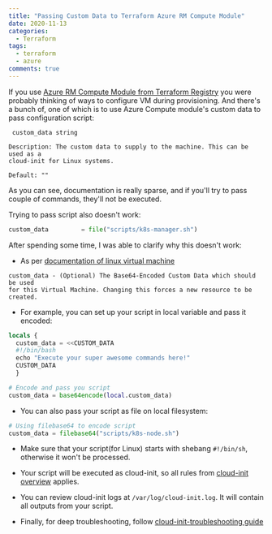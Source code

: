 ```yaml
---
title: "Passing Custom Data to Terraform Azure RM Compute Module"
date: 2020-11-13
categories:
  - Terraform
tags:
  - terraform
  - azure
comments: true
---
```


If you use [Azure RM Compute Module from Terraform Registry](https://registry.terraform.io/modules/Azure/compute/azurerm/latest)
you were probably thinking of ways to configure VM during provisioning. And
there's a bunch of, one of which is to use Azure Compute module's custom data
to pass configuration script:

```
 custom_data string

Description: The custom data to supply to the machine. This can be used as a
cloud-init for Linux systems.

Default: ""
```

As you can see, documentation is really sparse, and if you'll try to pass
couple of commands, they'll not be executed.

Trying to pass script also doesn't work:

```terraform
custom_data         = file("scripts/k8s-manager.sh")
```

After spending some time, I was able to clarify why this doesn't work:

* As per [documentation of linux virtual machine](https://registry.terraform.io/providers/hashicorp/azurerm/latest/docs/resources/linux_virtual_machine#custom_data)

```
custom_data - (Optional) The Base64-Encoded Custom Data which should be used
for this Virtual Machine. Changing this forces a new resource to be created.
```

* For example, you can set up your script in local variable and pass it
   encoded:

```terraform
locals {
  custom_data = <<CUSTOM_DATA
  #!/bin/bash
  echo "Execute your super awesome commands here!"
  CUSTOM_DATA
  }

# Encode and pass you script
custom_data = base64encode(local.custom_data)
```

* You can also pass your script as file on local filesystem:

```terraform
# Using filebase64 to encode script
custom_data = filebase64("scripts/k8s-node.sh")
```

* Make sure that your script(for Linux) starts with shebang `#!/bin/sh`,
   otherwise it won't be processed.

* Your script will be executed as cloud-init, so all rules from [cloud-init
   overview](https://docs.microsoft.com/en-us/azure/virtual-machines/linux/using-cloud-init#cloud-init-overview)
   applies.

* You can review cloud-init logs at `/var/log/cloud-init.log`. It will contain
   all outputs from your script.

* Finally, for deep troubleshooting, follow [cloud-init-troubleshooting guide](https://docs.microsoft.com/en-us/azure/virtual-machines/linux/cloud-init-troubleshooting)
